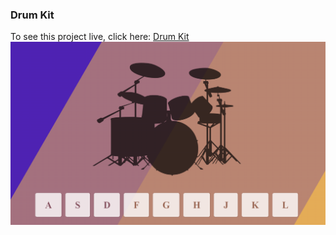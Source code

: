 ### Drum Kit

To see this project live, click here:
[Drum Kit](https://emredeveci.github.io/drum-kit)
![Drum Kit Screenshot](./assets/images/screenshot.png)
